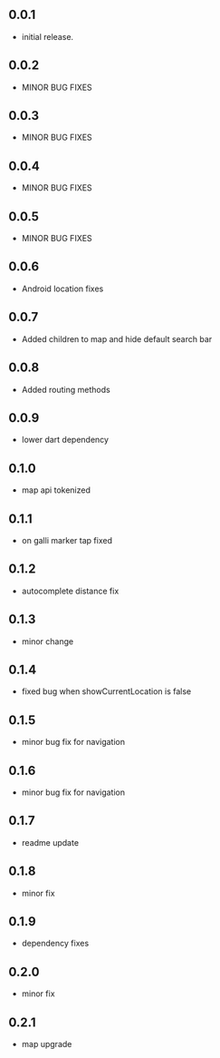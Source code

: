 ## 0.0.1

- initial release.

## 0.0.2

- MINOR BUG FIXES

## 0.0.3

- MINOR BUG FIXES

## 0.0.4

- MINOR BUG FIXES

## 0.0.5

- MINOR BUG FIXES

## 0.0.6

- Android location fixes

## 0.0.7

- Added children to map and hide default search bar

## 0.0.8

- Added routing methods

## 0.0.9

- lower dart dependency

## 0.1.0

- map api tokenized

## 0.1.1

- on galli marker tap fixed

## 0.1.2

- autocomplete distance fix

## 0.1.3

- minor change

## 0.1.4

- fixed bug when showCurrentLocation is false

## 0.1.5

- minor bug fix for navigation

## 0.1.6

- minor bug fix for navigation

## 0.1.7

- readme update

## 0.1.8

- minor fix

## 0.1.9

- dependency fixes

## 0.2.0

- minor fix

## 0.2.1

- map upgrade
